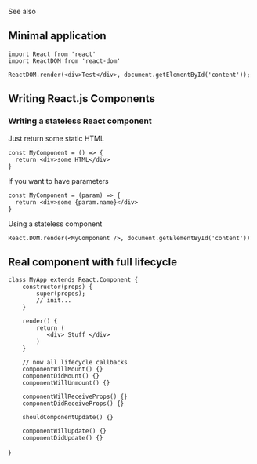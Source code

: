 See also <?add topic='React'?>

## Minimal application

    import React from 'react'
    import ReactDOM from 'react-dom'
    
    ReactDOM.render(<div>Test</div>, document.getElementById('content'));
    
## Writing React.js Components

### Writing a stateless React component

Just return some static HTML

    const MyComponent = () => {
      return <div>some HTML</div>
    }
    
If you want to have parameters

    const MyComponent = (param) => {
      return <div>some {param.name}</div>
    }

Using a stateless component

    React.DOM.render(<MyComponent />, document.getElementById('content'))
    
## Real component with full lifecycle

    class MyApp extends React.Component {
        constructor(props) {
            super(propes);
            // init...
        }
        
        render() {
            return (
               <div> Stuff </div>
            )
        }
        
        // now all lifecycle callbacks
        componentWillMount() {}
        componentDidMount() {}
        componentWillUnmount() {}
        
        componentWillReceiveProps() {}
        componentDidReceiveProps() {}
        
        shouldComponentUpdate() {}
        
        componentWillUpdate() {}
        componentDidUpdate() {}
}
